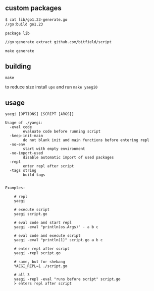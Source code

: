 custom packages
---------------

```bash
$ cat lib/go1.23-generate.go 
//go:build go1.23

package lib

//go:generate extract github.com/bitfield/script

```

`make generate`


building
--------

`make`

to reduce size install `upx` and run `make yaegi0`

usage
-----

```
yaegi [OPTIONS] [SCRIPT [ARGS]]

Usage of ./yaegi:
  -eval code
    	evaluate code before running script
  -keep-init-main
    	do not blank init and main functions before entering repl
  -no-env
    	start with empty environment
  -no-import-used
    	disable automatic import of used packages
  -repl
    	enter repl after script
  -tags string
    	build tags


Examples:

	# repl
	yaegi

	# execute script
	yaegi script.go

	# eval code and start repl
	yaegi -eval "println(os.Args)" - a b c

	# eval code and execute script
	yaegi -eval "println(1)" script.go a b c

	# enter repl after script 
	yaegi -repl script.go 

	# same, but for shebang 
	YAEGI_REPL=1 ./script.go

	# all 3
	yaegi -repl -eval "runs before script" script.go
	> enters repl after script
	
```

